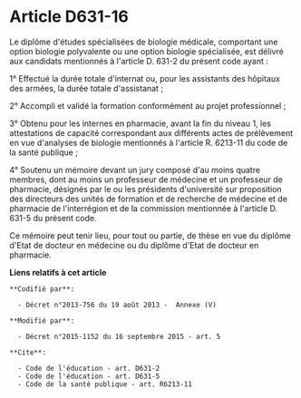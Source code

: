 # Article D631-16

Le diplôme d'études spécialisées de biologie médicale, comportant une option biologie polyvalente ou une option biologie
spécialisée, est délivré aux candidats mentionnés à l'article D. 631-2 du présent code ayant : 

1° Effectué la durée totale d'internat ou, pour les assistants des hôpitaux des armées, la durée totale d'assistanat ; 

2° Accompli et validé la formation conformément au projet professionnel ; 

3° Obtenu pour les internes en pharmacie, avant la fin du niveau 1, les attestations de capacité correspondant aux différents
actes de prélèvement en vue d'analyses de biologie mentionnés à l'article R. 6213-11 du code de la santé publique ; 

4° Soutenu un mémoire devant un jury composé d'au moins quatre membres, dont au moins un professeur de médecine et un
professeur de pharmacie, désignés par le ou les présidents d'université sur proposition des directeurs des unités de
formation et de recherche de médecine et de pharmacie de l'interrégion et de la commission mentionnée à l'article D. 631-5 du
présent code. 

Ce mémoire peut tenir lieu, pour tout ou partie, de thèse en vue du diplôme d'Etat de docteur en médecine ou du diplôme
d'Etat de docteur en pharmacie.

**Liens relatifs à cet article**

	**Codifié par**:

	  - Décret n°2013-756 du 19 août 2013 -  Annexe (V)

	**Modifié par**:

	  - Décret n°2015-1152 du 16 septembre 2015 - art. 5

	**Cite**:

	  - Code de l'éducation - art. D631-2
	  - Code de l'éducation - art. D631-5
	  - Code de la santé publique - art. R6213-11

